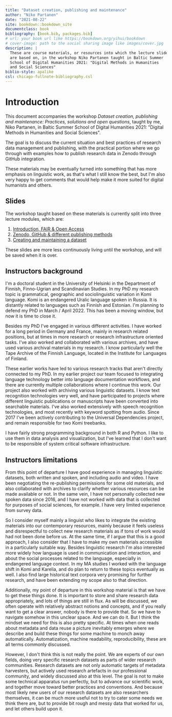 ```yaml
--- 
title: "Dataset creation, publishing and maintenance"
author: "Niko Partanen"
date: "2021-08-22"
site: bookdown::bookdown_site
documentclass: book
bibliography: [book.bib, packages.bib]
# url: your book url like https://bookdown.org/yihui/bookdown
# cover-image: path to the social sharing image like images/cover.jpg
description: |
  These are course materials, or resources into which the lecture slides 
  are based on, in the workshop Niko Partanen taught in Baltic Summer 
  School of Digital Humanities 2021: "Digital Methods in Humanities 
  and Social Sciences"
biblio-style: apalike
csl: chicago-fullnote-bibliography.csl
---
```


# Introduction

This document accompanies the workshop *Dataset creation, publishing and maintenance: Practices, solutions and open questions*, taught by me, Niko Partanen, in Baltic Summer School of Digital Humanities 2021: "Digital Methods in Humanities and Social Sciences". 

The goal is to discuss the current situation and best practices of research data management and publishing, with the practical portion where we go through with examples how to publish research data in Zenodo through GitHub integration. 

These materials may be eventually turned into something that has more emphasis on linguistic work, as that's what I still know the best, but I'm also very happy to get comments that would help make it more suited for digital humanists and others. 

## Slides

The workshop taught based on these materials is currently split into three lecture modules, which are:

1. [Introduction, FAIR & Open Access](https://docs.google.com/presentation/d/1ZRmQT3W_-KqQqy63MvjoY1TKBVwOrN4pX1tpErai-D0/edit?usp=sharing)
2. [Zenodo, GitHub & different publishing methods](https://docs.google.com/presentation/d/1bpaIHR9PF2diJrhze9GZQojnyhCCGp9dzbj_iLDrLuU/edit?usp=sharing)
3. [Creating and maintaining a dataset](https://docs.google.com/presentation/d/1KyJuUQcI_QNL4xzGLXelJn79xO34ThfeOJWRvHQHXKs/edit?usp=sharing)

These slides are more less continuously living until the workshop, and will be saved when it is over. 

## Instructors background

I'm a doctoral student in the University of Helsinki in the Department of Finnish, Finno-Ugrian and Scandinavian Studies. In my PhD my research topic is grammatical, geographic and sociolinguistic variation in Komi language. Komi is an endangered Uralic language spoken in Russia. It is distantly related to languages such as Finnish and Estonian. I'm planning to defend my PhD in March / April 2022. This has been a moving window, but now it is time to close it. 

Besides my PhD I've engaged in various different activities. I have worked for a long period in Germany and France, mainly in research related positions, but at times in more research or research infrastructure oriented tasks. I've also worked and collaborated with various archives, and have used various archival materials in my research. I know particularly well the Tape Archive of the Finnish Language, located in the Institute for Languages of Finland. 

These earlier works have led to various research tracks that aren't directly connected to my PhD. In my earlier project our team focused to integrating language technology better into language documentation workflows, and there are currently multiple collaborations where I continue this work. Our project also worked with archiving various linguistic datasets. I know text recognition technologies very well, and have participated to projects where different linguistic publications or manuscripts have been converted into searchable materials. I've also worked extensively with speech recognition technologies, and most recently with keyword spotting from audio. Since 2017 I've been actively contributing to the Universal Dependencies project, and remain responsible for two Komi treebanks. 

I have fairly strong programming background in both R and Python. I like to use them in data analysis and visualization, but I've learned that I don't want to be responsible of system critical software infrastructure.

## Instructors limitations

From this point of departure I have good experience in managing linguistic datasets, both written and spoken, and including audio and video. I have been negotiating the re-publishing permissions for some old materials, and also collaborated with archives to clarify whether various resources can be made available or not. In the same vein, I have not personally collected new spoken data since 2016, and I have not worked with data that is collected for purposes of social sciences, for example. I have very limited experience from survey data. 

So I consider myself mainly a linguist who likes to integrate the existing materials into our contemporary resources, mainly because it feels useless and disrespectful to collect new research materials as if tons of work would had not been done before us. At the same time, if I argue that this is a good approach, I also consider that I have to make my own materials accessible in a particularly suitable way. Besides linguistic research I'm also interested more widely how language is used in communication and interaction, and about the social processes related to the language, especially in endangered language context. In my MA studies I worked with the language shift in Komi and Karelia, and do plan to return to these topics eventually as well. I also find large historical text corpora very promising for further research, and have been extending my scope also to that direction. 

Additionally, my point of departure in this workshop material is that we have to get these things done. It is important to store and share research data appropriately, and lots of things are still in flux. As will be discussed, we often operate with relatively abstract notions and concepts, and if you really want to get a clear answer, nobody is there to provide that. So we have to navigate somehow in this unclear space. And we can do it. But I think the mindset we need for this is also pretty specific. At times when one reads about metadata and data reuse a picture inevitably emerges where we describe and build these things for some machine to monch away automatically. Automatization, machine readability, reproducibility, these are all terms commonly discussed. 

However, I don't think this is not really the point. We are experts of our own fields, doing very specific research datasets as parts of wider research communities. Research datasets are not only automatic targets of metadata harvesters, but actively used research artefacts in our professional community, and widely discussed also at this level. The goal is not to make some technical apparatus run perfectly, but to advance our scientific work, and together move toward better practices and conventions. And because most likely new users of our research datasets are also researchers themselves, it can be much more useful not to try to cater some needs we think there are, but to provide bit rough and messy data that worked for us, and let others build upon it. 


